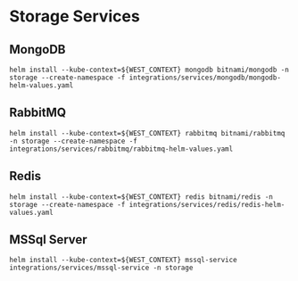 # Storage Services

## MongoDB
```
helm install --kube-context=${WEST_CONTEXT} mongodb bitnami/mongodb -n storage --create-namespace -f integrations/services/mongodb/mongodb-helm-values.yaml
```

## RabbitMQ
```
helm install --kube-context=${WEST_CONTEXT} rabbitmq bitnami/rabbitmq -n storage --create-namespace -f integrations/services/rabbitmq/rabbitmq-helm-values.yaml
```

## Redis
```
helm install --kube-context=${WEST_CONTEXT} redis bitnami/redis -n storage --create-namespace -f integrations/services/redis/redis-helm-values.yaml
```

## MSSql Server
```
helm install --kube-context=${WEST_CONTEXT} mssql-service integrations/services/mssql-service -n storage
```